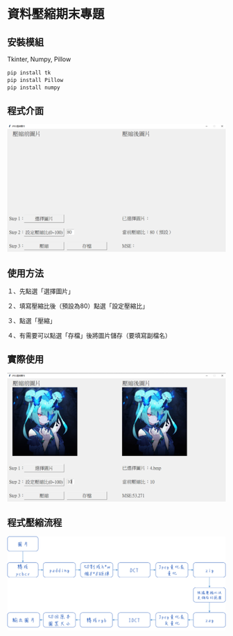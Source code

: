# 資料壓縮期末專題



## 安裝模組

Tkinter, Numpy, Pillow

```python
pip install tk
pip install Pillow
pip install numpy
```



## 程式介面

![image-20220113133856814](readme/1.png)



## 使用方法

１、先點選「選擇圖片」

２、填寫壓縮比後（預設為80）點選「設定壓縮比」

３、點選「壓縮」

４、有需要可以點選「存檔」後將圖片儲存（要填寫副檔名）



## 實際使用

![image-20220113184457073](readme\2.png)





## 程式壓縮流程

![](readme\3.png)

